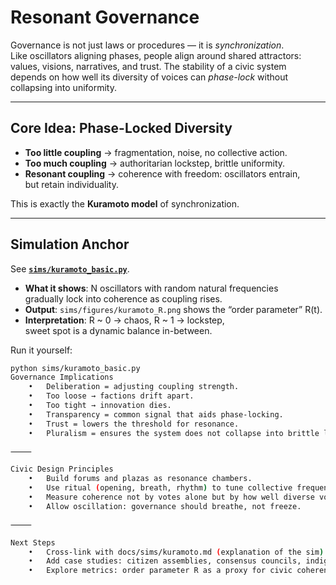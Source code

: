 # Resonant Governance

Governance is not just laws or procedures — it is *synchronization*.  
Like oscillators aligning phases, people align around shared attractors:  
values, visions, narratives, and trust. The stability of a civic system  
depends on how well its diversity of voices can *phase-lock* without  
collapsing into uniformity.

---

## Core Idea: Phase-Locked Diversity

- **Too little coupling** → fragmentation, noise, no collective action.  
- **Too much coupling** → authoritarian lockstep, brittle uniformity.  
- **Resonant coupling** → coherence with freedom: oscillators entrain,  
  but retain individuality.

This is exactly the **Kuramoto model** of synchronization.

---

## Simulation Anchor

See **[`sims/kuramoto_basic.py`](../../sims/kuramoto_basic.py)**.

- **What it shows**: N oscillators with random natural frequencies  
  gradually lock into coherence as coupling rises.  
- **Output**: `sims/figures/kuramoto_R.png` shows the “order parameter” R(t).  
- **Interpretation**: R ~ 0 → chaos, R ~ 1 → lockstep,  
  sweet spot is a dynamic balance in-between.

Run it yourself:

```bash
python sims/kuramoto_basic.py
Governance Implications
	•	Deliberation = adjusting coupling strength.
	•	Too loose → factions drift apart.
	•	Too tight → innovation dies.
	•	Transparency = common signal that aids phase-locking.
	•	Trust = lowers the threshold for resonance.
	•	Pluralism = ensures the system does not collapse into brittle lockstep.

⸻

Civic Design Principles
	•	Build forums and plazas as resonance chambers.
	•	Use ritual (opening, breath, rhythm) to tune collective frequency.
	•	Measure coherence not by votes alone but by how well diverse voices stay entrained.
	•	Allow oscillation: governance should breathe, not freeze.

⸻

Next Steps
	•	Cross-link with docs/sims/kuramoto.md (explanation of the sim).
	•	Add case studies: citizen assemblies, consensus councils, indigenous circles.
	•	Explore metrics: order parameter R as a proxy for civic coherence.
